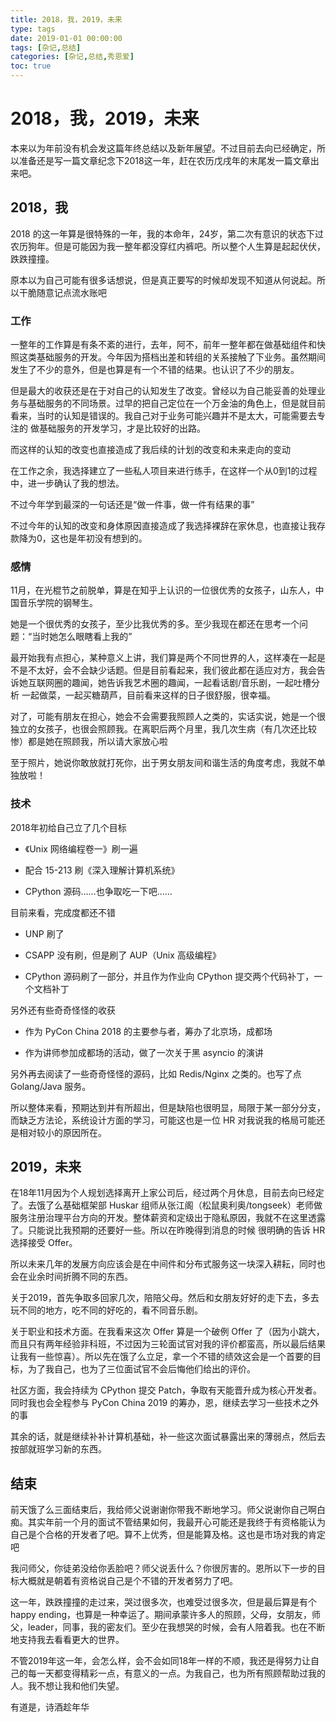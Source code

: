 ```yaml
---
title: 2018，我，2019，未来
type: tags
date: 2019-01-01 00:00:00
tags: [杂记,总结]
categories: [杂记,总结,秀恩爱]
toc: true
---
```


# 2018，我，2019，未来

本来以为年前没有机会发这篇年终总结以及新年展望。不过目前去向已经确定，所以准备还是写一篇文章纪念下2018这一年，赶在农历戊戌年的末尾发一篇文章出来吧。

<!--more-->

## 2018，我

2018 的这一年算是很特殊的一年，我的本命年，24岁，第二次有意识的状态下过农历狗年。但是可能因为我一整年都没穿红内裤吧。所以整个人生算是起起伏伏，跌跌撞撞。

原本以为自己可能有很多话想说，但是真正要写的时候却发现不知道从何说起。所以干脆随意记点流水账吧

### 工作

一整年的工作算是有条不紊的进行，去年，阿不，前年一整年都在做基础组件和快照这类基础服务的开发。今年因为搭档出差和转组的关系接触了下业务。虽然期间发生了不少的意外，但是也算是有一个不错的结果。也认识了不少的朋友。

但是最大的收获还是在于对自己的认知发生了改变。曾经以为自己能妥善的处理业务与基础服务的不同场景。过早的把自己定位在一个万金油的角色上，但是就目前看来，当时的认知是错误的。我自己对于业务可能兴趣并不是太大，可能需要去专注的
做基础服务的开发学习，才是比较好的出路。

而这样的认知的改变也直接造成了我后续的计划的改变和未来走向的变动

在工作之余，我选择建立了一些私人项目来进行练手，在这样一个从0到1的过程中，进一步确认了我的想法。

不过今年学到最深的一句话还是“做一件事，做一件有结果的事”

不过今年的认知的改变和身体原因直接造成了我选择裸辞在家休息，也直接让我存款降为0，这也是年初没有想到的。

### 感情

11月，在光棍节之前脱单，算是在知乎上认识的一位很优秀的女孩子，山东人，中国音乐学院的钢琴生。

她是一个很优秀的女孩子，至少比我优秀的多。至少我现在都还在思考一个问题：“当时她怎么眼瞎看上我的”

最开始我有点担心，某种意义上讲，我们算是两个不同世界的人，这样凑在一起是不是不太好，会不会缺少话题。但是目前看起来，我们彼此都在适应对方，我会告诉她互联网圈的趣闻，她告诉我艺术圈的趣闻，一起看话剧/音乐剧，一起吐槽分析
一起做菜，一起买糖葫芦，目前看来这样的日子很舒服，很幸福。

对了，可能有朋友在担心，她会不会需要我照顾人之类的，实话实说，她是一个很独立的女孩子，也很会照顾我。在离职后两个月里，我几次生病（有几次还比较惨）都是她在照顾我，所以请大家放心啦

至于照片，她说你敢放就打死你，出于男女朋友间和谐生活的角度考虑，我就不单独放啦！

### 技术

2018年初给自己立了几个目标

* 《Unix 网络编程卷一》刷一遍

* 配合 15-213 刷《深入理解计算机系统》

* CPython 源码……也争取吃一下吧……

目前来看，完成度都还不错

* UNP 刷了

* CSAPP 没有刷，但是刷了 AUP（Unix 高级编程》

* CPython 源码刷了一部分，并且作为作业向 CPython 提交两个代码补丁，一个文档补丁

另外还有些奇奇怪怪的收获

* 作为 PyCon China 2018 的主要参与者，筹办了北京场，成都场

* 作为讲师参加成都场的活动，做了一次关于黑 asyncio 的演讲

另外再去阅读了一些奇奇怪怪的源码，比如 Redis/Nginx 之类的。也写了点 Golang/Java 服务。

所以整体来看，预期达到并有所超出，但是缺陷也很明显，局限于某一部分分支，而缺乏方法论，系统设计方面的学习，可能这也是一位 HR 对我说我的格局可能还是相对较小的原因所在。

## 2019，未来

在18年11月因为个人规划选择离开上家公司后，经过两个月休息，目前去向已经定了。去饿了么基础框架部 Huskar 组师从张江阁（松鼠奥利奥/tongseek）老师做服务注册治理平台方向的开发。整体薪资和定级出于隐私原因，我就不在这里透露了。只能说比我预期的还要好一些。所以在昨晚得到消息的时候
很明确的告诉 HR 选择接受 Offer。

所以未来几年的发展方向应该会是在中间件和分布式服务这一块深入耕耘，同时也会在业余时间折腾不同的东西。

关于2019，首先争取多回家几次，陪陪父母。然后和女朋友好好的走下去，多去玩不同的地方，吃不同的好吃的，看不同音乐剧。

关于职业和技术方面。在我看来这次 Offer 算是一个破例 Offer 了（因为小跳大，而且只有两年经验非科班，不过因为三轮面试官对我的评价都蛮高，所以最后结果让我有一些惊喜）。所以先在饿了么立足，拿一个不错的绩效这会是一个首要的目标，为了我自己，也为了三位面试官不会后悔他们给出的评价。

社区方面，我会持续为 CPython 提交 Patch，争取有天能晋升成为核心开发者。同时我也会全程参与 PyCon China 2019 的筹办，恩，继续去学习一些技术之外的事

其余的话，就是继续补补计算机基础，补一些这次面试暴露出来的薄弱点，然后去按部就班学习新的东西。

## 结束

前天饿了么三面结束后，我给师父说谢谢你带我不断地学习。师父说谢你自己啊白痴。其实年前一个月的面试不管结果如何，我最开心可能还是我终于有资格能认为自己是个合格的开发者了吧。算不上优秀，但是能算及格。这也是市场对我的肯定吧

我问师父，你徒弟没给你丢脸吧？师父说丢什么？你很厉害的。恩所以下一步的目标大概就是朝着有资格说自己是个不错的开发者努力了吧。

这一年，跌跌撞撞的走过来，哭过很多次，也难受过很多次，但是最后算是有个 happy ending，也算是一种幸运了。期间承蒙许多人的照顾，父母，女朋友，师父，leader，同事，我的密友们。至少在我想哭的时候，会有人陪着我。也在不断地支持我去看看更大的世界。

不管2019年这一年，会怎么样，会不会如同18年一样的不顺，我还是得努力让自己的每一天都变得精彩一点，有意义的一点。为我自己，也为所有照顾帮助过我的人。我不想让我和他们失望。

有道是，诗酒趁年华
